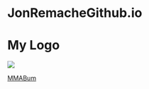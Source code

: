 <!DOCTYPE html>
<html>
<head>
  <h1>JonRemacheGithub.io</h1>
</head>
<body>
<h1>My Logo</h1>
</body>
  <div>
<img src="images/Logoo.jpg">
  </div>

<div id="div5">
  </div>
  <body>
  <p><a href= "http://www.mmabum.com">MMABum</a><p>
